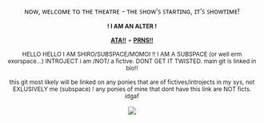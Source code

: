 <p align="center">  ɴᴏᴡ, ᴡᴇʟᴄᴏᴍᴇ ᴛᴏ ᴛʜᴇ ᴛʜᴇᴀᴛʀᴇ - ᴛʜᴇ ꜱʜᴏᴡ’ꜱ ꜱᴛᴀʀᴛɪɴɢ, ɪᴛ’ꜱ ꜱʜᴏᴡᴛɪᴍᴇ! </p>
<div align="center">
  
<sup> **! I AM AN ALTER !** </sup>

<sup> [**ATA!!**](https://ruikasavinegar.atabook.org) + [**PRNS!!**](https://pronouns.cc/@ruikasavinegar) 


<sup> HELLO HELLO I AM SHIRO/SUBSPACE/MOMOI !! I AM A SUBSPACE (or well erm exorspace...) INTROJECT i am /NOT/ a fictive. DONT GET IT TWISTED. main git is linked in bio!! </sup>

<sup> this git most likely will be linked on any ponies that are of fictives/introjects in my sys, not EXLUSIVELY me (subspace) ! any ponies of mine that dont have this link are NOT ficts. idgaf </sup>


![](https://files.catbox.moe/78ln39.png)
